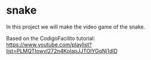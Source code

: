 # snake
In this project we will make the video game of the snake.

Based on the CodigoFacilito tutorial:  
https://www.youtube.com/playlist?list=PLMQTIowvl272n4KolapJJTOlYGqNj1dlD

